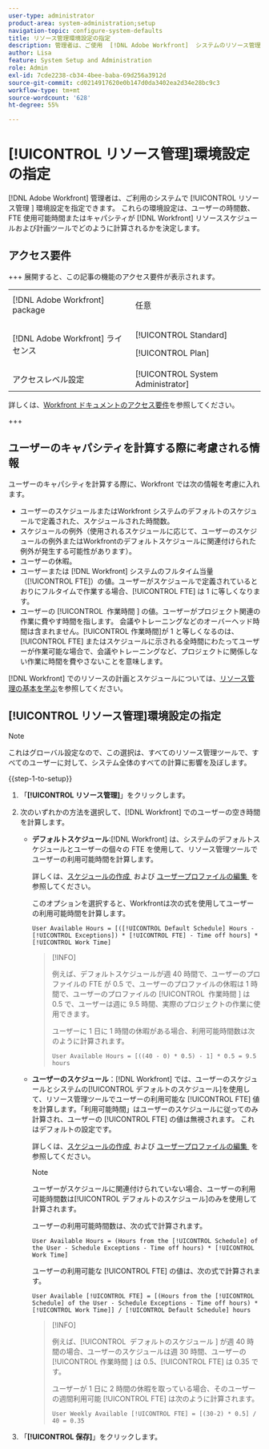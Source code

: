 ```yaml
---
user-type: administrator
product-area: system-administration;setup
navigation-topic: configure-system-defaults
title: リソース管理環境設定の指定
description: 管理者は、ご使用  [!DNL Adobe Workfront]  システムのリソース管理の環境設定を指定できます。 これらのリソース管理環境設定は、ユーザーの空き時間またはキャパシティおよび FTE が [!DNL Workfront] リソースのスケジュールおよび計画ツールでどのように計算されるかを決定します。
author: Lisa
feature: System Setup and Administration
role: Admin
exl-id: 7cde2238-cb34-4bee-baba-69d256a3912d
source-git-commit: cd0214917620e0b147d0da3402ea2d34e28bc9c3
workflow-type: tm+mt
source-wordcount: '628'
ht-degree: 55%

---
```


# [!UICONTROL リソース管理]環境設定の指定

<!-- Audited: 5/2025 -->

<!--Linked to lots of articles for resource planning and LINKED TO CONTEXT SENSITIVE HELP - DO NOT CHANGE OR REMOVE!</p>
Edit the first part, once they add more settings in the Res Management Preferences - right now, only the FTE calculation is the
-->

[!DNL Adobe Workfront] 管理者は、ご利用のシステムで [!UICONTROL &#x200B; リソース管理 &#x200B;] 環境設定を指定できます。 これらの環境設定は、ユーザーの時間数、FTE 使用可能時間またはキャパシティが [!DNL Workfront] リソーススケジュールおよび計画ツールでどのように計算されるかを決定します。

## アクセス要件

+++ 展開すると、この記事の機能のアクセス要件が表示されます。

<table style="table-layout:auto"> 
 <col> 
 <col> 
 <tbody> 
  <tr> 
   <td>[!DNL Adobe Workfront] package</td> 
   <td><p>任意</p></td> 
  </tr> 
  <tr> 
   <td>[!DNL Adobe Workfront] ライセンス</td> 
   <td><p>[!UICONTROL Standard]</p>
       <p>[!UICONTROL Plan]</p></td>
  </tr> 
  <tr> 
   <td>アクセスレベル設定</td> 
   <td>[!UICONTROL System Administrator]</td> 
  </tr> 
 </tbody> 
</table>

詳しくは、[Workfront ドキュメントのアクセス要件](/help/quicksilver/administration-and-setup/add-users/access-levels-and-object-permissions/access-level-requirements-in-documentation.md)を参照してください。

+++

## ユーザーのキャパシティを計算する際に考慮される情報

ユーザーのキャパシティを計算する際に、Workfront では次の情報を考慮に入れます。

* ユーザーのスケジュールまたはWorkfront システムのデフォルトのスケジュールで定義された、スケジュールされた時間数。
* スケジュールの例外（使用されるスケジュールに応じて、ユーザーのスケジュールの例外またはWorkfrontのデフォルトスケジュールに関連付けられた例外が発生する可能性があります）。
* ユーザーの休暇。
* ユーザーまたは [!DNL Workfront] システムのフルタイム当量（[!UICONTROL FTE]）の値。ユーザーがスケジュールで定義されているとおりにフルタイムで作業する場合、[!UICONTROL FTE] は 1 に等しくなります。
* ユーザーの [!UICONTROL &#x200B; 作業時間 &#x200B;] の値。ユーザーがプロジェクト関連の作業に費やす時間を指します。 会議やトレーニングなどのオーバーヘッド時間は含まれません。[!UICONTROL 作業時間]が 1 と等しくなるのは、[!UICONTROL FTE] またはスケジュールに示される全時間にわたってユーザーが作業可能な場合で、会議やトレーニングなど、プロジェクトに関係しない作業に時間を費やさないことを意味します。


[!DNL Workfront] でのリソースの計画とスケジュールについては、[リソース管理の基本を学ぶ](../../../resource-mgmt/resource-mgmt-overview/get-started-resource-management.md)を参照してください。


## [!UICONTROL リソース管理]環境設定の指定

>[!NOTE]
>
>これはグローバル設定なので、この選択は、すべてのリソース管理ツールで、すべてのユーザーに対して、システム全体のすべての計算に影響を及ぼします。

{{step-1-to-setup}}

1. 「**[!UICONTROL リソース管理]**」をクリックします。
1. 次のいずれかの方法を選択して、[!DNL Workfront] でのユーザーの空き時間を計算します。

   * **デフォルトスケジュール**:[!DNL Workfront] は、システムのデフォルトスケジュールとユーザーの個々の FTE を使用して、リソース管理ツールでユーザーの利用可能時間を計算します。

     詳しくは、[&#x200B; スケジュールの作成 &#x200B;](../../../administration-and-setup/set-up-workfront/configure-timesheets-schedules/create-schedules.md) および [&#x200B; ユーザープロファイルの編集 &#x200B;](../../../administration-and-setup/add-users/create-and-manage-users/edit-a-users-profile.md) を参照してください。

     このオプションを選択すると、Workfrontは次の式を使用してユーザーの利用可能時間を計算します。


     `User Available Hours = [([!UICONTROL Default Schedule] Hours - [!UICONTROL Exceptions]) * [!UICONTROL FTE] - Time off hours] * [!UICONTROL Work Time]`


     >[!INFO]
     >
     >例えば、デフォルトスケジュールが週 40 時間で、ユーザーのプロファイルの FTE が 0.5 で、ユーザーのプロファイルの休暇は 1 時間で、ユーザーのプロファイルの [!UICONTROL &#x200B; 作業時間 &#x200B;] は 0.5 で、ユーザーは週に 9.5 時間、実際のプロジェクトの作業に使用できます。
     >
     >ユーザーに 1 日に 1 時間の休暇がある場合、利用可能時間数は次のように計算されます。
     >
     >
     >`User Available Hours = [((40 - 0) * 0.5) - 1] * 0.5 = 9.5 hours`
     >

     <!--
      This used to be the calculation before we implemented the Work Time field: 
    
      ```
      User Available Hours = ([!UICONTROL Default Schedule] Hours - Exceptions) * FTE - Time off hours
      ```

      >[!INFO]
      >
      > For example, if the [!UICONTROL Default Schedule] is 40 hours a week and the [!UICONTROL FTE] in the profile of the user is 0.5, the user is available to work for 20 hours a week.
      >If the user has 1 hour of Time off one day, their Available Hours will be calculated as follows:
      >
      >
      >User Available Hours = [(40 - 0) * 0.5)] - 1 = 19 hours
      -->



     <!--      
      <li data-mc-conditions="QuicksilverOrClassic.Draft mode"><p>In the Production environment: (NOTE: this is the old way it was working, before the 22.2 release)</p><p><code>User Available Hours = (Default Schedule Hours - (Schedule Exceptions + Time off hours)) * User FTE value</code></p>      
      <div class="example" data-mc-autonum="<b>Example: </b>">      
      <span class="autonumber"><span><b>Example: </b></span></span>      
      <div>      
      <p>For example, if the Default Schedule is 40 hours a week and the FTE in the profile of the user is 0.5, the user is available to work for 20 hours a week.</p>      
      <p>If the user has 1 hour of Time off one day, their Available Hours will be calculated as follows:</p>      
      <p><code>User Daily Available Hours = (40 - 1)* 0.5 = 19.5 hours</code></p>      
      </div>      
      </div></li>      
      -->

   * **ユーザーのスケジュール**：[!DNL Workfront] では、ユーザーのスケジュールとシステムの[!UICONTROL デフォルトのスケジュール]を使用して、リソース管理ツールでユーザーの利用可能な [!UICONTROL FTE] 値を計算します。「利用可能時間」はユーザーのスケジュールに従ってのみ計算され、ユーザーの [!UICONTROL FTE] の値は無視されます。 これはデフォルトの設定です。

     詳しくは、[&#x200B; スケジュールの作成 &#x200B;](../../../administration-and-setup/set-up-workfront/configure-timesheets-schedules/create-schedules.md) および [&#x200B; ユーザープロファイルの編集 &#x200B;](../../../administration-and-setup/add-users/create-and-manage-users/edit-a-users-profile.md) を参照してください。

     >[!NOTE]
     >
     >ユーザーがスケジュールに関連付けられていない場合、ユーザーの利用可能時間数は[!UICONTROL デフォルトのスケジュール]のみを使用して計算されます。

     ユーザーの利用可能時間数は、次の式で計算されます。


     `User Available Hours = (Hours from the [!UICONTROL Schedule] of the User - Schedule Exceptions - Time off hours) * [!UICONTROL Work Time]`


     ユーザーの利用可能な [!UICONTROL FTE] の値は、次の式で計算されます。


     `User Available [!UICONTROL FTE] = [(Hours from the [!UICONTROL Schedule] of the User - Schedule Exceptions - Time off hours) * [!UICONTROL Work Time]] / [!UICONTROL Default Schedule] hours`


     >[!INFO]
     >
     >例えば、[!UICONTROL &#x200B; デフォルトのスケジュール &#x200B;] が週 40 時間の場合、ユーザーのスケジュールは週 30 時間、ユーザーの [!UICONTROL &#x200B; 作業時間 &#x200B;] は 0.5、[!UICONTROL FTE] は 0.35 です。
     >
     >ユーザーが 1 日に 2 時間の休暇を取っている場合、そのユーザーの週間利用可能 [!UICONTROL FTE] は次のように計算されます。
     >
     >
     >`User Weekly Available [!UICONTROL FTE] = [(30-2) * 0.5] / 40 = 0.35`
     >

     <!--This used to be the calculation before we implemented the Work Time field: 
      

      The Available hours for the user are calculated by the following formula:

      ```
      User Available Hours = Hours from the [!UICONTROL Schedule] of the User - [!UICONTROL Schedule Exceptions] - Time off hours
      ```  

      The Available [!UICONTROL FTE] for the user is calculated by the following formula:

      ```
      User Available [!UICONTROL FTE] = (Hours from the [!UICONTROL Schedule] of the User - [!UICONTROL Schedule Exceptions] - Time off hours) / [!UICONTROL Default Schedule] hours
      ```

      >[!INFO]
      >
      >For example, if the [!UICONTROL Default Schedule] is 40 hours a week and the schedule of the user is 30 hours a week, the [!UICONTROL FTE] of the user is 0.70.
      >  
      >If the user has 2 hours of Time off one day, their Weekly Available [!UICONTROL FTE] will be calculated as follows:
      > 
      >```
      >User Weekly Available [!UICONTROL FTE] = (30-2) / 40 = 0.70
      >```
      -->

1. 「**[!UICONTROL 保存]**」をクリックします。
